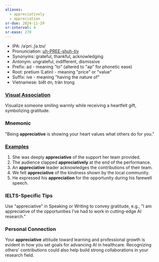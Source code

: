 ```yaml
---
aliases:
  - appreciatively
  - appreciation
sr-due: 2024-11-29
sr-interval: 4
sr-ease: 270
---
```


- IPA: /əˈpriː.ʃə.tɪv/
- Pronunciation: [uh-PREE-shuh-tiv](https://www.google.com/search?q=how+to+pronounce+appreciative)
- Synonyms: grateful, thankful, acknowledging
- Antonym: ungrateful, indifferent, dismissive
- Prefix: ad - meaning "to" (altered to "ap" for phonetic ease)
- Root: pretium (Latin) - meaning "price" or "value"
- Suffix: ive - meaning "having the nature of"
- Vietnamese: biết ơn, trân trọng

### [Visual Association](https://www.google.com/search?tbm=isch&q=appreciative)

Visualize someone smiling warmly while receiving a heartfelt gift, symbolizing gratitude.

### Mnemonic

"Being **appreciative** is showing your heart values what others do for you."

### [Examples](https://www.google.com/search?q=appreciative+in+a+sentence)

1. She was deeply **appreciative** of the support her team provided.  
2. The audience clapped **appreciatively** at the end of the performance.  
3. An **appreciative** leader acknowledges the contributions of their team.  
4. We felt **appreciative** of the kindness shown by the local community.  
5. He expressed his **appreciation** for the opportunity during his farewell speech.

### IELTS-Specific Tips

Use "appreciative" in Speaking or Writing to convey gratitude, e.g., "I am appreciative of the opportunities I’ve had to work in cutting-edge AI research."

### Personal Connection

Your **appreciative** attitude toward learning and professional growth is evident in how you set goals for advancing AI in healthcare. Recognizing others' contributions could also help build strong collaborations in your research field.
